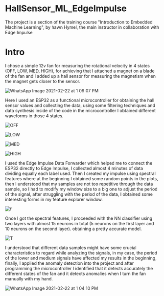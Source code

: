 # HallSensor_ML_EdgeImpulse
The project is a section of the training course "Introduction to Embedded Machine Learning", by hawn Hymel, the main instructor in collaboration with Edge Impulse

# Intro

I chose a simple 12v fan for measuring the rotational velocity in 4 states (OFF, LOW, MED, HIGH), for achieving that I attached a magnet on a blade of the fan and I added up a hall sensor for measuring the magnetism when the magnet gets closer to the sensor.

![WhatsApp Image 2021-02-22 at 1 09 07 PM](https://user-images.githubusercontent.com/46487846/108938342-886a7100-7615-11eb-8d7e-b430da49ac7f.jpeg)

Here I used an ESP32 as a functional microcontroller for obtaining the hall sensor values and collecting the data, using some filtering techniques and data synthesis inside of the code in the microcontroller I obtained different waveforms in those 4 states.

![OFF](https://user-images.githubusercontent.com/46487846/108938068-024e2a80-7615-11eb-9e41-62b029ecdaf8.PNG)

![LOW](https://user-images.githubusercontent.com/46487846/108938064-01b59400-7615-11eb-8bf6-a701101ec39b.PNG)

![MED](https://user-images.githubusercontent.com/46487846/108938065-024e2a80-7615-11eb-8056-75ee079e24fe.PNG)

![HIGH](https://user-images.githubusercontent.com/46487846/108938063-011cfd80-7615-11eb-8680-77f0432a8ae8.PNG)

I used the Edge Impulse Data Forwarder which helped me to connect the ESP32 directly to Edge Impulse, I collected almost 4 minutes of data dividing equally each label used. Then I created my impulse using spectral features where at the beginning I obtained some random points in the plots, then I understood that my samples are not too repetitive through the data sample, so I had to modify my window size to a big one to adjust the period of the signal, after struggling with the period of the data, I obtained some interesting forms in my feature explorer window.

![f](https://user-images.githubusercontent.com/46487846/108938070-02e6c100-7615-11eb-8e84-ccbc4ae03d84.PNG)

Once I got the spectral features, I proceeded with the NN classifier using two layers with almost 15 neurons in total (5 neurons on the first layer and 10 neurons on the second layer). obtaining a pretty accurate model.

![T](https://user-images.githubusercontent.com/46487846/108938069-024e2a80-7615-11eb-975a-8f98aef2511d.PNG)

I understood that different data samples might have some crucial characteristics to regard while analyzing the signals, in my case, the period of the lower and medium signals have affected my results in the beginning, finally, I applied the anomaly detection into the project and after programming the microcontroller I identified that it detects accurately the different states of the fan and it detects anomalies when I turn the fan manually with my hand.

![WhatsApp Image 2021-02-22 at 1 04 10 PM](https://user-images.githubusercontent.com/46487846/108938339-87d1da80-7615-11eb-9257-de48ba983105.jpeg)


